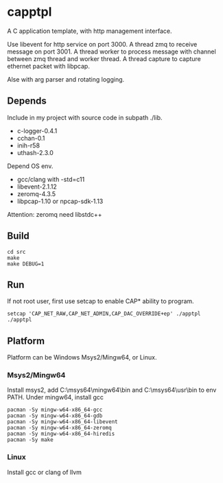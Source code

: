 # capptpl

A C application template, with http management interface.

Use libevent for http service on port 3000.
A thread zmq to receive message on port 3001.
A thread worker to process message with channel between zmq thread and worker thread.
A thread capture to capture ethernet packet with libpcap.

Alse with arg parser and rotating logging.

## Depends

Include in my project with source code in subpath ./lib. 
- c-logger-0.4.1
- cchan-0.1
- inih-r58
- uthash-2.3.0

Depend OS env.
- gcc/clang with -std=c11
- libevent-2.1.12
- zeromq-4.3.5
- libpcap-1.10 or npcap-sdk-1.13

Attention: zeromq need libstdc++

## Build

```
cd src
make
make DEBUG=1
```

## Run

If not root user, first use setcap to enable CAP* ability to program.

```
setcap 'CAP_NET_RAW,CAP_NET_ADMIN,CAP_DAC_OVERRIDE+ep' ./apptpl
./apptpl
```

## Platform

Platform can be Windows Msys2/Mingw64, or Linux.

### Msys2/Mingw64

Install msys2, add C:\msys64\mingw64\bin and C:\msys64\usr\bin to env PATH.
Under mingw64, install gcc

```
pacman -Sy mingw-w64-x86_64-gcc
pacman -Sy mingw-w64-x86_64-gdb
pacman -Sy mingw-w64-x86_64-libevent
pacman -Sy mingw-w64-x86_64-zeromq
pacman -Sy mingw-w64-x86_64-hiredis
pacman -Sy make
```

### Linux

Install gcc or clang of llvm
